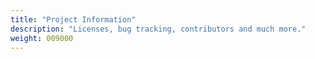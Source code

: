 ```yaml
---
title: "Project Information"
description: "Licenses, bug tracking, contributors and much more."
weight: 009000
---
```

